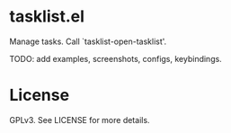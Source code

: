 # tasklist.el

Manage tasks. Call `tasklist-open-tasklist'.

TODO: add examples, screenshots, configs, keybindings.

# License

GPLv3. See LICENSE for more details.
